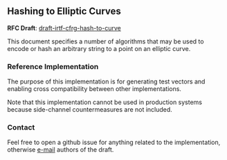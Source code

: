 ## Hashing to Elliptic Curves

**RFC Draft**: [draft-irtf-cfrg-hash-to-curve](https://datatracker.ietf.org/doc/draft-irtf-cfrg-hash-to-curve)

This document specifies a number of algorithms that may be used to encode or hash an arbitrary string to a point on an elliptic curve.

### Reference Implementation

The purpose of this implementation is for generating test vectors and enabling cross compatibility between other implementations.

Note that this implementation cannot be used in production systems because side-channel countermeasures are not included.

### Contact

Feel free to open a github issue for anything related to the implementation, otherwise [e-mail](draft-irtf-cfrg-hash-to-curve@ietf.org) authors of the draft.
